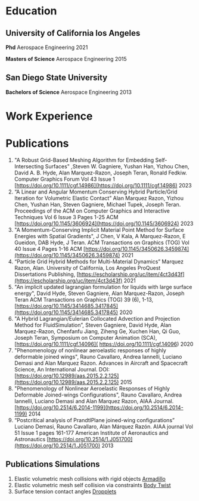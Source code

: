 # Education 
## University of California los Angeles
**Phd** Aerospace Engineering 2021

**Masters of Science** Aerospace Engineering 2015
## San Diego State University
**Bachelors of Science** Aerospace Engineering 2013

# Work Experience 

# Publications 
1. "A Robust Grid-Based Meshing Algorithm for Embedding Self-Intersecting Surfaces"
,Steven W. Gagniere, Yushan Han, Yizhou Chen, David A. B. Hyde, Alan
Marquez-Razon, Joseph Teran, Ronald Fedkiw. Computer Graphics Forum Vol 43
Issue 1 [https://doi.org/10.1111/cgf.14986](https://doi.org/10.1111/cgf.14986) 2023
2. “A Linear and Angular Momentum Conserving Hybrid Particle/Grid Iteration for
Volumetric Elastic Contact” Alan Marquez Razon, Yizhou Chen, Yushan Han, Steven
Gagniere, Michael Tupek, Joseph Teran. Proceedings of the ACM on Computer
Graphics and Interactive Techniques Vol 6 Issue 3 Pages 1-25 ACM
[https://doi.org/10.1145/3606924](https://doi.org/10.1145/3606924) 2023
3. "A Momentum-Conserving Implicit Material Point Method for Surface Energies with
Spatial Gradients", J Chen, V Kala, A Marquez-Razon, E Gueidon, DAB Hyde, J Teran.
ACM Transactions on Graphics (TOG) Vol 40 Issue 4 Pages 1-16 ACM
[https://doi.org/10.1145/3450626.3459874](https://doi.org/10.1145/3450626.3459874) 2021
4. “Particle Grid Hybrid Methods for Multi-Material Dynamics” Marquez Razon, Alan.
University of California, Los Angeles ProQuest Dissertations Publishing, 
[https://escholarship.org/uc/item/4ct3d43f](https://escholarship.org/uc/item/4ct3d43f) 2021 
6. "An implicit updated lagrangian formulation for liquids with large surface energy", David
Hyde, Steven Gagniere, Alan Marquez-Razon, Joseph Teran ACM Transactions on
Graphics (TOG) 39 (6), 1-13, [https://doi.org/10.1145/3414685.3417845](https://doi.org/10.1145/3414685.3417845) 2020
7. "A Hybrid Lagrangian/Eulerian Collocated Advection and Projection Method for
FluidSimulation”, Steven Gagniere, David Hyde, Alan Marquez-Razon, Chenfanfu
Jiang, Ziheng Ge, Xuchen Han, Qi Guo, Joseph Teran, Symposium on Computer
Animation (SCA), [https://doi.org/10.1111/cgf.14096]( https://doi.org/10.1111/cgf.14096) 2020
8. "Phenomenology of nonlinear aeroelastic responses of highly deformable joined wings",
Rauno Cavallaro, Andrea Iannelli, Luciano Demasi and Alan Marquez Razon.
Advances in Aircraft and Spacecraft Science, An International Journal. DOI:
[https://doi.org/10.12989/aas.2015.2.2.125](https://doi.org/10.12989/aas.2015.2.2.125) 2015
9. "Phenomenology of Nonlinear Aeroelastic Responses of Highly Deformable
Joined-wings Configurations", Rauno Cavallaro, Andrea Iannelli, Luciano Demasi and
Alan Marquez Razon, AIAA Journal. [https://doi.org/10.2514/6.2014-1199](https://doi.org/10.2514/6.2014-1199) 2014
10. “Postcritical analysis of PrandtlPlane joined-wing configurations” Luciano Demasi,
Rauno Cavallaro, Alan Márquez Razón. AIAA journal Vol 51 Issue 1 pages 161-177
American Institute of Aeronautics and Astronautics [https://doi.org/10.2514/1.J051700](https://doi.org/10.2514/1.J051700)
2013

## Publications Simulations 

1. Elastic volumetric mesh collisions with rigid objects [Armadillo](./armaldo.mp4)
2. Elastic volumetric mesh self collision via constraints [Body Twist](./twist.mp4)
3. Surface tension contact angles [Dropplets](./Contact_angles.mp4)
